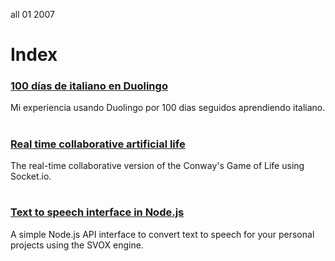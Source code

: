<permalink>all</permalink>
<month>01</month>
<year>2007</year>

# Index

### [100 días de italiano en Duolingo](http://www.adelriosantiago.com/100-dias-duo)
Mi experiencia usando Duolingo por 100 dias seguidos aprendiendo italiano.

# 

### [Real time collaborative artificial life](http://www.adelriosantiago.com/rtc-artificial-life)
The real-time collaborative version of the Conway's Game of Life using Socket.io.

# 

### [Text to speech interface in Node.js](http://www.adelriosantiago.com/nodejs-tts-eng)
A simple Node.js API interface to convert text to speech for your personal projects using the SVOX engine.